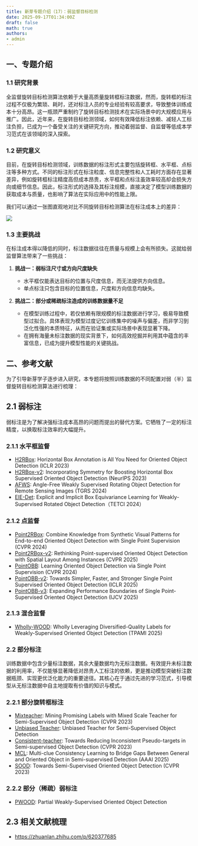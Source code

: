 ```yaml
---
title: 新芽专题介绍（17）：弱监督目标检测
date: 2025-09-17T01:34:00Z
draft: false
math: true
authors: 
- admin
---
```


## 一、专题介绍

### 1.1  研究背景
全监督旋转目标检测算法依赖于大量高质量旋转框标注数据，然而，旋转框的标注过程不仅极为繁琐、耗时，还对标注人员的专业经验有较高要求，导致整体训练成本十分高昂。这一瓶颈严重制约了旋转目标检测技术在实际场景中的大规模应用与推广。因此，近年来，在旋转目标检测领域，如何有效降低标注依赖、减轻人工标注负担，已成为一个备受关注的关键研究方向，推动着弱监督、自监督等低成本学习范式在该领域的深入探索。

### 1.2  研究意义
目前，在旋转目标检测领域，训练数据的标注形式主要包括旋转框、水平框、点标注等多种方式。不同的标注形式在标注粒度、信息完整性和人工耗时方面存在显著差异，例如旋转框标注精度高但成本昂贵，水平框和点标注虽效率较高却会损失方向或细节信息。因此，标注形式的选择及其标注规模，直接决定了模型训练数据的获取成本与质量，也影响了算法在实际应用中的性能上限。

我们可以通过一张图直观地对比不同旋转目标检测算法在标注成本上的差异：

![](https://img.remit.ee/api/file/BQACAgUAAyEGAASHRsPbAAECGixoygdLiwT28f5yShwSLQGgqqanuAAC8xYAAr4MUVaJNOIq43gDVTYE.jpg)

### 1.3  主要挑战

在标注成本得以降低的同时，标注数据往往在质量与规模上会有所损失。这就给弱监督算法带来了一些挑战：

1. **挑战一：弱标注尺寸或方向尺度缺失**
    * 水平框仅能表达目标的位置与尺度信息，而无法提供方向信息。
    * 单点标注只包含目标的位置信息，尺度和方向信息均缺失。

2. **挑战二：部分或稀疏标注造成的训练数据量不足**
    * 在模型训练过程中，若仅依赖有限规模的标注数据进行学习，极易导致模型过拟合。具体表现为模型过度记忆训练集中的噪声与偏差，而非学习到泛化性强的本质特征，从而在验证集或实际场景中表现显著下降。
    * 在拥有海量未标注数据的现实背景下，如何高效挖掘并利用其中蕴含的丰富信息，已成为提升模型性能的关键挑战。
## 二、参考文献

为了引导新芽学子逐步进入研究，本专题将按照训练数据的不同配置对弱（半）监督旋转目标检测算法进行梳理：

## 2.1 弱标注
弱标注是为了解决强标注成本高昂的问题而提出的替代方案。它牺牲了一定的标注精度，以换取标注效率的大幅提升。

### 2.1.1 水平框监督
* [H2RBox](https://arxiv.org/pdf/2210.06742): Horizontal Box Annotation is All You Need for Oriented Object Detection (ICLR 2023)
* [H2RBox-v2](https://proceedings.neurips.cc/paper_files/paper/2023/file/b9603de9e49d0838e53b6c9cf9d06556-Paper-Conference.pdf): Incorporating Symmetry for Boosting
Horizontal Box Supervised Oriented Object Detection (NeurIPS 2023)
* [AFWS](https://ieeexplore.ieee.org/stamp/stamp.jsp?tp=&arnumber=10731721): Angle-Free Weakly Supervised Rotating
Object Detection for Remote Sensing Images (TGRS 2024)
* [EIE-Det](https://ieeexplore.ieee.org/stamp/stamp.jsp?tp=&arnumber=10535195): Explicit and Implicit Box Equivariance Learning for
Weakly-Supervised Rotated Object Detection（TETCI 2024）

### 2.1.2 点监督
* [Point2RBox](https://openaccess.thecvf.com/content/CVPR2024/papers/Yu_Point2RBox_Combine_Knowledge_from_Synthetic_Visual_Patterns_for_End-to-end_Oriented_CVPR_2024_paper.pdf):  Combine Knowledge from Synthetic Visual Patterns for End-to-end
Oriented Object Detection with Single Point Supervision (CVPR 2024)
* [Point2RBox-v2](https://openaccess.thecvf.com/content/CVPR2025/papers/Yu_Point2RBox-v2_Rethinking_Point-supervised_Oriented_Object_Detection_with_Spatial_Layout_Among_CVPR_2025_paper.pdf): Rethinking Point-supervised Oriented Object Detection
with Spatial Layout Among Instances (CVPR 2025)
* [PointOBB](https://openaccess.thecvf.com/content/CVPR2024/papers/Luo_PointOBB_Learning_Oriented_Object_Detection_via_Single_Point_Supervision_CVPR_2024_paper.pdf): Learning Oriented Object Detection via Single Point Supervision (CVPR 2024)
* [PointOBB-v2](https://arxiv.org/pdf/2410.08210): Towards Simpler, Faster, and Stronger Single Point Supervised Oriented Object Detection (ICLR 2025)
* [PointOBB-v3](https://arxiv.org/pdf/2501.13898): Expanding Performance Boundaries of Single Point-Supervised Oriented Object Detection (IJCV 2025)

### 2.1.3 混合监督
* [Wholly-WOOD](https://ieeexplore.ieee.org/stamp/stamp.jsp?tp=&arnumber=10891210): Wholly Leveraging
Diversified-Quality Labels for Weakly-Supervised
Oriented Object Detection (TPAMI 2025)


### 2.2 部分标注
训练数据中包含少量标注数据，其余大量数据均为无标注数据。有效提升未标注数据的利用率，不仅能够显著降低对昂贵人工标注的依赖，更是推动模型突破标注数据瓶颈、实现更优泛化能力的重要途径。其核心在于通过先进的学习范式，引导模型从无标注数据中自主地提取有价值的知识与模式。
### 2.2.1 部分旋转框标注
* [Mixteacher](https://openaccess.thecvf.com/content/CVPR2023/papers/Liu_MixTeacher_Mining_Promising_Labels_With_Mixed_Scale_Teacher_for_Semi-Supervised_CVPR_2023_paper.pdf):  Mining Promising Labels with Mixed Scale Teacher
for Semi-Supervised Object Detection (CVPR 2023)
* [Unbiased Teacher](https://arxiv.org/pdf/2102.09480): Unbiased Teacher for Semi-Supervised Object Detection
* [Consistent-teacher](https://openaccess.thecvf.com/content/CVPR2023/papers/Wang_Consistent-Teacher_Towards_Reducing_Inconsistent_Pseudo-Targets_in_Semi-Supervised_Object_Detection_CVPR_2023_paper.pdf): Towards Reducing Inconsistent Pseudo-targets in
Semi-supervised Object Detection (CVPR 2023)
* [MCL](https://arxiv.org/pdf/2407.05909): Multi-clue Consistency Learning to Bridge Gaps Between General and Oriented Object in Semi-supervised Detection (AAAI 2025)
* [SOOD](https://openaccess.thecvf.com/content/CVPR2023/papers/Hua_SOOD_Towards_Semi-Supervised_Oriented_Object_Detection_CVPR_2023_paper.pdf): Towards Semi-Supervised Oriented Object Detection (CVPR 2023)

### 2.2.2 部分（稀疏）弱标注
* [PWOOD](https://arxiv.org/pdf/2507.02751): Partial Weakly-Supervised Oriented Object Detection

## 2.3 相关文献梳理
* https://zhuanlan.zhihu.com/p/620377685